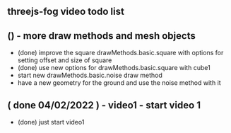 ## threejs-fog video todo list

## () - more draw methods and mesh objects
* (done) improve the square drawMethods.basic.square with options for setting offset and size of square
* (done) use new options for drawMethods.basic.square with cube1
* start new drawMethods.basic.noise draw method
* have a new geometry for the ground and use the noise method with it

## ( done 04/02/2022 ) - video1 - start video 1
* (done) just start video1
